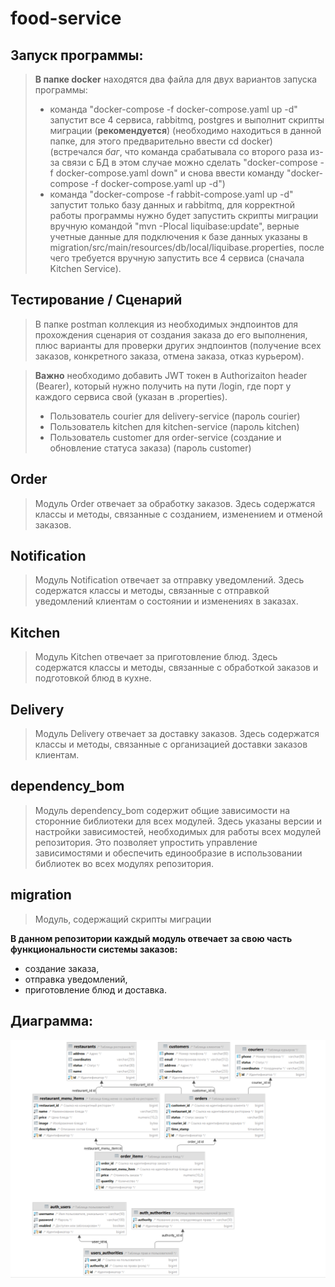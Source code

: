 # food-service

## Запуск программы:
> **В папке docker** находятся два файла для двух вариантов запуска программы:
> * команда "docker-compose -f docker-compose.yaml up -d" запустит все 4 сервиса, rabbitmq, postgres и выполнит скрипты 
> миграции (**рекомендуется**) (необходимо находиться в данной папке, для этого предварительно ввести cd docker) 
> (встречался _баг_, что команда срабатывала со второго раза из-за связи с БД в этом случае можно сделать 
> "docker-compose -f docker-compose.yaml down" и снова ввести команду "docker-compose -f docker-compose.yaml up -d")
> * команда "docker-compose -f rabbit-compose.yaml up -d" запустит только базу данных и rabbitmq, для корректной работы 
> программы нужно будет запустить скрипты миграции вручную командой "mvn -Plocal liquibase:update", 
> верные учетные данные для подключения к базе данных указаны в 
> migration/src/main/resources/db/local/liquibase.properties, после чего требуется вручную запустить все 4 сервиса 
> (сначала Kitchen Service). 
 
## Тестирование / Сценарий
> В папке postman коллекция из необходимых эндпоинтов для прохождения сценария от создания заказа до его выполнения, 
> плюс варианты для проверки других эндпоинтов (получение всех заказов, конкретного заказа, отмена заказа, отказ 
> курьером). 

> **Важно** необходимо добавить JWT токен в Authorizaiton header (Bearer), который нужно получить на пути 
> /login, где порт у каждого сервиса свой (указан в .properties). 
> * Пользователь courier для delivery-service (пароль courier)
> * Пользователь kitchen для kitchen-service (пароль kitchen)
> * Пользователь customer для order-service (создание и обновление статуса заказа) (пароль customer)

## Order
> Модуль Order отвечает за обработку заказов. Здесь содержатся классы и методы, связанные с созданием, изменением и 
> отменой заказов.

## Notification
> Модуль Notification отвечает за отправку уведомлений. Здесь содержатся классы и методы, связанные с отправкой 
> уведомлений клиентам о состоянии и изменениях в заказах.

## Kitchen
>Модуль Kitchen отвечает за приготовление блюд. Здесь содержатся классы и методы, связанные с обработкой заказов и 
> подготовкой блюд в кухне.

## Delivery
> Модуль Delivery отвечает за доставку заказов. Здесь содержатся классы и методы, связанные с организацией доставки 
> заказов клиентам.

## dependency_bom
> Модуль dependency_bom содержит общие зависимости на сторонние библиотеки для всех модулей. Здесь указаны версии и 
> настройки зависимостей, необходимых для работы всех модулей репозитория. Это позволяет упростить управление 
> зависимостями и обеспечить единообразие в использовании библиотек во всех модулях репозитория.

## migration
> Модуль, содержащий скрипты миграции
> 

**В данном репозитории каждый модуль отвечает за свою часть функциональности системы заказов:** 
* создание заказа, 
* отправка уведомлений, 
* приготовление блюд и доставка.

## Диаграмма:
![diagram](order-service/src/main/resources/diagram.png)
